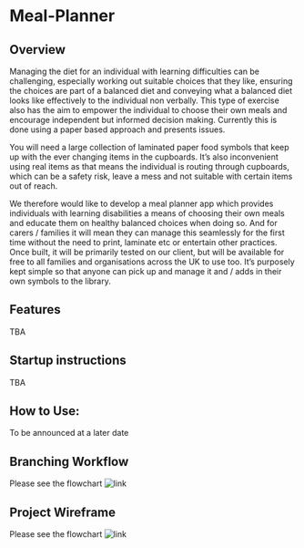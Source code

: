 # Meal-Planner
## Overview
Managing the diet for an individual with learning difficulties can be challenging, especially working out suitable choices that they like, ensuring the choices are part of a balanced diet and conveying what a balanced diet looks like effectively to the individual non verbally. This type of exercise also has the aim to empower the individual to choose their own meals and encourage independent but informed decision making. Currently this is done using a paper based approach and presents issues.

You will need a large collection of laminated paper food symbols that keep up with the ever changing items in the cupboards. It’s also inconvenient using real items as that means the individual is routing through cupboards, which can be a safety risk, leave a mess and not suitable with certain items out of reach. 

We therefore would like to develop a meal planner app which provides individuals with learning disabilities a means of choosing their own meals and educate them on healthy balanced choices when doing so. And for carers / families it will mean they can manage this seamlessly for the first time without the need to print, laminate etc or entertain other practices. 
Once built, it will be primarily tested on our client, but will be available for free to all families and organisations across the UK to use too. It’s purposely kept simple so that anyone can pick up and manage it and / adds in their own symbols to the library. 

## Features
TBA

## Startup instructions
TBA

## How to Use:
To be announced at a later date

## Branching Workflow
Please see the flowchart 
![link](https://github.com/j97051/Meal-Planner/blob/main/assets/misc/GitHubBranchFlowchart.png)

## Project Wireframe
Please see the flowchart
![link](https://github.com/j97051/Meal-Planner/blob/main/assets/misc/ProjectWireframeDiagram.png)
